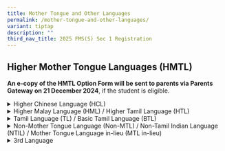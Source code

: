 ```yaml
---
title: Mother Tongue and Other Languages
permalink: /mother-tongue-and-other-languages/
variant: tiptap
description: ""
third_nav_title: 2025 FMS(S) Sec 1 Registration
---
```

<h2><strong>Higher Mother Tongue Languages (HMTL)&nbsp;</strong></h2>
<p><strong>An e-copy of the HMTL Option Form will be sent to parents via Parents Gateway on 21 December 2024</strong>,
if the student is eligible.</p>
<div data-type="detailGroup" class="isomer-accordion isomer-accordion-white">
<details class="isomer-details">
<summary>Higher Chinese Language (HCL)</summary>
<div data-type="detailsContent" class="isomer-details-content">
<p>Students taking HCL will attend lessons in Fairfield Methodist School
(Secondary) during curriculum time. The school has the flexibility to allow
students who do not meet the criteria to take up HCL at the end of Secondary
1. Students will be assessed based on their end-of-year overall Mother
Tongue Language result, performance for other subjects as well as the recommendation
by the Mother Tongue Language teacher.</p>
</div>
</details>
<details class="isomer-details">
<summary>Higher Malay Language (HML) / Higher Tamil Language (HTL)</summary>
<div data-type="detailsContent" class="isomer-details-content">
<p>Students taking HML or HTL will attend lessons at a designated centre
outside of curriculum time. Students can submit their HML or HTL Option
Form to the General Office when they report to Fairfield Methodist School
(Secondary).</p>
</div>
</details>
<details class="isomer-details">
<summary>Tamil Language (TL) / Basic Tamil Language (BTL)</summary>
<div data-type="detailsContent" class="isomer-details-content">
<p>Students taking TL and BTL will attend lessons at Queenstown Secondary
School, outside of curriculum time. Students taking HTL will attend lessons
at Umar Pulavar Tamil Language Center, outside of curriculum time. Registration
will be open during the first week of January 2024. More information will
be provided at a later date.</p>
</div>
</details>
<details class="isomer-details">
<summary>Non-Mother Tongue Language (Non-MTL) / Non-Tamil Indian Language (NTIL)
/ Mother Tongue Language in-lieu (MTL in-lieu)</summary>
<div data-type="detailsContent" class="isomer-details-content">
<p>Students taking Non-MTL / NTIL / MTL in-lieu will attend lessons at a
designated centre outside of curriculum time. Students will need to register
for their own private study or respective language centre.
<br>
</p>
<p>For MTL in-lieu, applications to study in MOELC (Bishan / Newton) will
need to be via FMS(S) during the first week of January 2024. Students will
be informed through the school to sit for a readiness test. Admission to
MOELC is subject to students passing the test. Students who have not been
notified to sit for the readiness test or did not pass the test are required
to continue with their private study arrangements.</p>
</div>
</details>
<details class="isomer-details">
<summary>3rd Language</summary>
<div data-type="detailsContent" class="isomer-details-content">
<p>Parents / Guardians will receive a Parent Gateway notification from the
3rd Language Coordinator, Miss Siti Ainah, regarding registration at allocated
centres. Information will be disseminated via Parent Gateway to parents.</p>
</div>
</details>
</div>
<h2></h2>
<p></p>